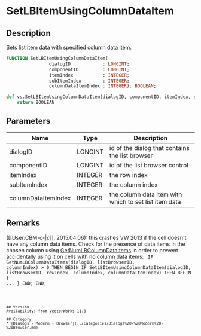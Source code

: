 # SetLBItemUsingColumnDataItem

## Description
Sets list item data with specified column data item.

```pascal
FUNCTION SetLBItemUsingColumnDataItem(
				dialogID            : LONGINT;
				componentID         : LONGINT;
				itemIndex           : INTEGER;
				subItemIndex        : INTEGER;
				columnDataItemIndex : INTEGER): BOOLEAN;
```

```python
def vs.SetLBItemUsingColumnDataItem(dialogID, componentID, itemIndex, subItemIndex, columnDataItemIndex):
    return BOOLEAN
```

## Parameters
|Name|Type|Description|
|---|---|---|
|dialogID|LONGINT|id of the dialog that contains the list browser|
|componentID|LONGINT|id of the list browser control|
|itemIndex|INTEGER|the row index|
|subItemIndex|INTEGER|the column index|
|columnDataItemIndex|INTEGER|the column data item with which to set list item data|

## Remarks
([[User:CBM-c-|_c_]], 2015.04.06): this crashes VW 2013 if the cell doesn't have any column data items. Check for the presence of data items in the chosen column using [GetNumLBColumnDataItems](GetNumLBColumnDataItems.md) in order to prevent accidentally using it on cells with no column data items:
<code lang="vs">
IF GetNumLBColumnDataItems(dialogID, listBrowserID, columnIndex) > 0 THEN BEGIN
   IF SetLBItemUsingColumnDataItem(dialogID, listBrowserID, rowIndex, columnIndex, columnDataItemIndex) THEN BEGIN
      { ... }
   END;
END;
```

## Version
Availability: from VectorWorks 11.0

## Category
* [Dialogs - Modern - Browser](../Categories/Dialogs%20-%20Modern%20-%20Browser.md)
